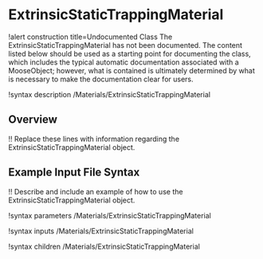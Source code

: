 # ExtrinsicStaticTrappingMaterial

!alert construction title=Undocumented Class
The ExtrinsicStaticTrappingMaterial has not been documented. The content listed below should be used as a starting point for
documenting the class, which includes the typical automatic documentation associated with a
MooseObject; however, what is contained is ultimately determined by what is necessary to make the
documentation clear for users.

!syntax description /Materials/ExtrinsicStaticTrappingMaterial

## Overview

!! Replace these lines with information regarding the ExtrinsicStaticTrappingMaterial object.

## Example Input File Syntax

!! Describe and include an example of how to use the ExtrinsicStaticTrappingMaterial object.

!syntax parameters /Materials/ExtrinsicStaticTrappingMaterial

!syntax inputs /Materials/ExtrinsicStaticTrappingMaterial

!syntax children /Materials/ExtrinsicStaticTrappingMaterial

